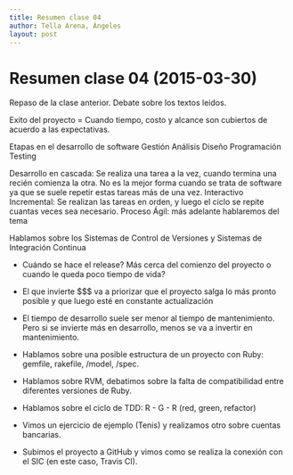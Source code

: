 ```yaml
---
title: Resumen clase 04
author: Tella Arena, Ángeles
layout: post
---
```

Resumen clase 04 (2015-03-30)
===============
Repaso de la clase anterior. Debate sobre los textos leidos.

Exito del proyecto = Cuando tiempo, costo y alcance son cubiertos de acuerdo a las expectativas.

Etapas en el desarrollo de software
Gestión
Análisis Diseño Programación Testing

Desarrollo en cascada: Se realiza una tarea a la vez, cuando termina una recién comienza la otra. No es la mejor forma cuando se trata de software ya que se suele repetir estas tareas más de una vez.
Interactivo Incremental: Se realizan las tareas en orden, y luego el ciclo se repite cuantas veces sea necesario.
Proceso Ágil: más adelante hablaremos del tema

Hablamos sobre los Sistemas de Control de Versiones y Sistemas de Integración Continua
* Cuándo se hace el release? Más cerca del comienzo del proyecto o cuando le queda poco tiempo de vida?
* El que invierte $$$ va a priorizar que el proyecto salga lo más pronto posible y que luego esté en constante actualización
* El tiempo de desarrollo suele ser menor al tiempo de mantenimiento. Pero si se invierte más en desarrollo, menos se va a invertir en mantenimiento.

* Hablamos sobre una posible estructura de un proyecto con Ruby: gemfile, rakefile, /model, /spec.
* Hablamos sobre RVM, debatimos sobre la falta de compatibilidad entre diferentes versiones de Ruby.
* Hablamos sobre el ciclo de TDD: R - G - R (red, green, refactor)
* Vimos un ejercicio de ejemplo (Tenis) y realizamos otro sobre cuentas bancarias.
* Subimos el proyecto a GitHub y vimos como se realiza la conexión con el SIC (en este caso, Travis CI).
